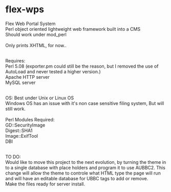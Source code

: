 # flex-wps<br />

Flex Web Portal System<br />
Perl object oriented lightweight web framework built into a CMS<br />
Should work under mod_perl<br /><br />
Only prints XHTML, for now..<br /><br />

Requires:<br /> 
Perl 5.08 (exporter.pm could still be the reason, but I removed the use of AutoLoad and never tested a higher version.)<br />
Apache HTTP server<br />
MySQL server<br /><br />

OS: Best under Unix or Linux OS<br />
Windows OS has an issue with it's non case sensitive filing system, But will still work.<br /><br />
Perl Modules Required:<br />
GD::SecurityImage<br />
Digest::SHA1<br />
Image::ExifTool<br />
DBI<br /><br />

TO DO:<br />
Would like to move this project to the next evolution, by turning the theme in to a single database with place holders and program it to use AUBBC2. This change will allow the theme to controle what HTML type the page will run and will have an editable database for UBBC tags to add or remove.<br />
Make the files ready for server install.<br />
